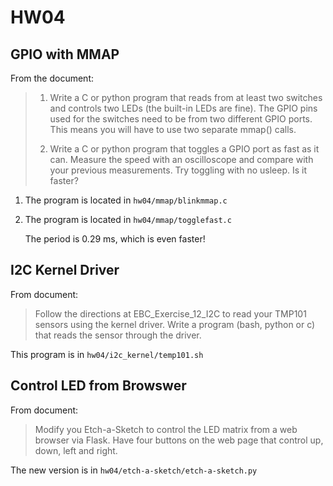 # HW04

## GPIO with MMAP

From the document:

> 1. Write a C or python program that reads from at least two switches and controls two LEDs (the built-in LEDs are fine). The GPIO pins used for the switches need to be from two different GPIO ports. This means you will have to use two separate mmap() calls.
> 
> 2. Write a C or python program that toggles a GPIO port as fast as it can. Measure the speed with an oscilloscope and compare with your previous measurements. Try toggling with no usleep. Is it faster?

1. The program is located in `hw04/mmap/blinkmmap.c`

2. The program is located in `hw04/mmap/togglefast.c`

   The period is 0.29 ms, which is even faster!

## I2C Kernel Driver

From document:

> Follow the directions at EBC_Exercise_12_I2C to read your TMP101 sensors using the kernel driver. Write a program (bash, python or c) that reads the sensor through the driver.

This program is in `hw04/i2c_kernel/temp101.sh`

## Control LED from Browswer

From document:

> Modify you Etch-a-Sketch to control the LED matrix from a web browser via Flask. Have four buttons on the web page that control up, down, left and right.

The new version is in `hw04/etch-a-sketch/etch-a-sketch.py`

